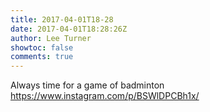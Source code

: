 ```yaml
---
title: 2017-04-01T18-28
date: 2017-04-01T18:28:26Z
author: Lee Turner
showtoc: false
comments: true
---
```


Always time for a game of badminton https://www.instagram.com/p/BSWlDPCBh1x/

